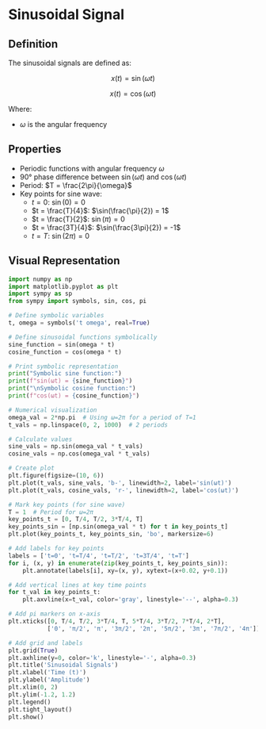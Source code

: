 # Sinusoidal Signal

## Definition

The sinusoidal signals are defined as:

$$x(t) = \sin(\omega t)$$

$$x(t) = \cos(\omega t)$$

Where:
- $\omega$ is the angular frequency

## Properties

- Periodic functions with angular frequency $\omega$
- 90° phase difference between $\sin(\omega t)$ and $\cos(\omega t)$
- Period: $T = \frac{2\pi}{\omega}$
- Key points for sine wave: 
  - $t = 0$: $\sin(0) = 0$
  - $t = \frac{T}{4}$: $\sin(\frac{\pi}{2}) = 1$
  - $t = \frac{T}{2}$: $\sin(\pi) = 0$
  - $t = \frac{3T}{4}$: $\sin(\frac{3\pi}{2}) = -1$
  - $t = T$: $\sin(2\pi) = 0$

## Visual Representation

```python
import numpy as np
import matplotlib.pyplot as plt
import sympy as sp
from sympy import symbols, sin, cos, pi

# Define symbolic variables
t, omega = symbols('t omega', real=True)

# Define sinusoidal functions symbolically
sine_function = sin(omega * t)
cosine_function = cos(omega * t)

# Print symbolic representation
print("Symbolic sine function:")
print(f"sin(ωt) = {sine_function}")
print("\nSymbolic cosine function:")
print(f"cos(ωt) = {cosine_function}")

# Numerical visualization
omega_val = 2*np.pi  # Using ω=2π for a period of T=1
t_vals = np.linspace(0, 2, 1000)  # 2 periods

# Calculate values
sine_vals = np.sin(omega_val * t_vals)
cosine_vals = np.cos(omega_val * t_vals)

# Create plot
plt.figure(figsize=(10, 6))
plt.plot(t_vals, sine_vals, 'b-', linewidth=2, label='sin(ωt)')
plt.plot(t_vals, cosine_vals, 'r-', linewidth=2, label='cos(ωt)')

# Mark key points (for sine wave)
T = 1  # Period for ω=2π
key_points_t = [0, T/4, T/2, 3*T/4, T]
key_points_sin = [np.sin(omega_val * t) for t in key_points_t]
plt.plot(key_points_t, key_points_sin, 'bo', markersize=6)

# Add labels for key points
labels = ['t=0', 't=T/4', 't=T/2', 't=3T/4', 't=T']
for i, (x, y) in enumerate(zip(key_points_t, key_points_sin)):
    plt.annotate(labels[i], xy=(x, y), xytext=(x+0.02, y+0.1))

# Add vertical lines at key time points
for t_val in key_points_t:
    plt.axvline(x=t_val, color='gray', linestyle='--', alpha=0.3)

# Add pi markers on x-axis
plt.xticks([0, T/4, T/2, 3*T/4, T, 5*T/4, 3*T/2, 7*T/4, 2*T],
           ['0', 'π/2', 'π', '3π/2', '2π', '5π/2', '3π', '7π/2', '4π'])

# Add grid and labels
plt.grid(True)
plt.axhline(y=0, color='k', linestyle='-', alpha=0.3)
plt.title('Sinusoidal Signals')
plt.xlabel('Time (t)')
plt.ylabel('Amplitude')
plt.xlim(0, 2)
plt.ylim(-1.2, 1.2)
plt.legend()
plt.tight_layout()
plt.show()
